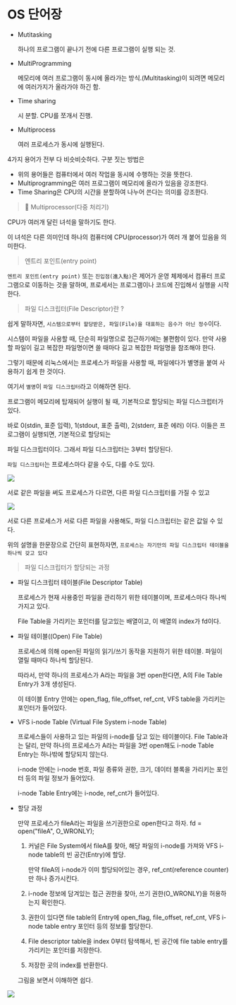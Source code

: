 # OS 단어장

- Mutitasking

  하나의 프로그램이 끝나기 전에 다른 프로그램이 실행 되는 것.

- MultiProgramming

  메모리에 여러 프로그램이 동시에 올라가는 방식.(Multitasking)이 되려면 메모리에 여러가지가 올라가야 하긴 함.

- Time sharing

  시 분할. CPU를 쪼개서 진행.

- Multiprocess

  여러 프로세스가 동시에 실행된다.

4가지 용어가 전부 다 비슷비슷하다.
구분 짓는 방법은

- 위의 용어들은 컴퓨터에서 여러 작업을 동시에 수행하는 것을 뜻한다.
- Multiprogramming은 여러 프로그램이 메모리에 올라가 있음을 강조한다.
- Time Sharing은 CPU의 시간을 분할하여 나누어 쓴다는 의미를 강조한다.

> 🌟 Multiprocessor(다중 처리기)

CPU가 여러개 달린 녀석을 말하기도 한다.

이 녀석은 다른 의미인데 하나의 컴퓨터에 CPU(processor)가 여러 개 붙어 있음을 의미한다.

> 엔트리 포인트(entry point)

`엔트리 포인트(entry point)` 또는 `진입점(進入點)`은 제어가 운영 체제에서 컴퓨터 프로그램으로 이동하는 것을 말하며, 프로세서는 프로그램이나 코드에 진입해서 실행을 시작한다.

> 파일 디스크립터(File Descriptor)란 ?

쉽게 말하자면, `시스템으로부터 할당받은, 파일(File)을 대표하는 음수가 아닌 정수`이다.

시스템이 파일을 사용할 때, 단순히 파일명으로 접근하기에는 불편함이 있다. 만약 사용할 파일이 길고 복잡한 파일명이면 쓸 때마다 길고 복잡한 파일명을 참조해야 한다.

그렇기 때문에 리눅스에서는 프로세스가 파일을 사용할 때, 파일에다가 별명을 붙여 사용하기 쉽게 한 것이다.

여기서 `별명`이 `파일 디스크립터`라고 이해하면 된다.

프로그램이 메모리에 탑재되어 실행이 될 때, 기본적으로 할당되는 파일 디스크럽터가 있다.

바로 0(stdin, 표준 입력), 1(stdout, 표준 출력), 2(stderr, 표준 에러) 이다. 이들은 프로그램이 실행되면, 기본적으로 할당되는

파일 디스크립터이다. 그래서 파일 디스크립터는 3부터 할당된다.

`파일 디스크립터`는 프로세스마다 같을 수도, 다를 수도 있다.

<img src="https://postfiles.pstatic.net/MjAxODA2MDJfMTk4/MDAxNTI3ODY2NTI2NTgw.PQA5v6qv5-DCXxjSTW4HmYDXnL6OT2_2buXtrl5Ao9Qg.yBTwImXMTDqM2Rw_5Or2-k9waUdWlwPRmYtdrZoErtog.PNG.songblue61/1.PNG?type=w966">

서로 같은 파일을 써도 프로세스가 다르면, 다른 파일 디스크립터를 가질 수 있고

<img src="https://postfiles.pstatic.net/MjAxODA2MDJfMTg4/MDAxNTI3ODY2NjE0MjMw.7VYL-ZtpPbqxdrNxdmsTri8xhNm-P7GCEv0N3LLJbDog.UDk_wD-XSDXShlJeXNl5Dj_hDFcaJtCWLpTXuwvn2qUg.PNG.songblue61/2.PNG?type=w966">

서로 다른 프로세스가 서로 다른 파일을 사용해도, 파일 디스크립터는 같은 값일 수 있다.

위의 설명을 한문장으로 간단히 표현하자면, `프로세스는 자기만의 파일 디스크립터 테이블을 하나씩 갖고 있다`

> 파일 디스크립터가 할당되는 과정

- 파일 디스크립터 테이블(File Descriptor Table)

  프로세스가 현재 사용중인 파일을 관리하기 위한 테이블이며, 프로세스마다 하나씩 가지고 있다.

  File Table을 가리키는 포인터를 담고있는 배열이고, 이 배열의 index가 fd이다.

- 파일 테이블((Open) File Table)

  프로세스에 의해 open된 파일의 읽기/쓰기 동작을 지원하기 위한 테이블. 파일이 열릴 때마다 하나씩 할당된다.

  따라서, 만약 하나의 프로세스가 A라는 파일을 3번 open한다면, A의 File Table Entry가 3개 생성된다.

  이 테이블 Entry 안에는 open_flag, file_offset, ref_cnt, VFS table을 가리키는 포인터가 들어있다.

- VFS i-node Table (Virtual File System i-node Table)

  프로세스들이 사용하고 있는 파일의 i-node를 담고 있는 테이블이다. File Table과는 달리, 만약 하나의 프로세스가 A라는 파일을 3번 open해도 i-node Table Entry는 하나밖에 할당되지 않는다.

  i-node 안에는 i-node 번호, 파일 종류와 권한, 크기, 데이터 블록을 가리키는 포인터 등의 파일 정보가 들어있다.

  i-node Table Entry에는 i-node, ref_cnt가 들어있다.

- 할당 과정

  만약 프로세스가 fileA라는 파일을 쓰기권한으로 open한다고 하자. fd = open("fileA", O_WRONLY);

  1. 커널은 File System에서 fileA를 찾아, 해당 파일의 i-node를 가져와 VFS i-node table의 빈 공간(Entry)에 할당.

     만약 fileA의 i-node가 이미 할당되어있는 경우, ref_cnt(reference counter)만 하나 증가시킨다.

  2. i-node 정보에 담겨있는 접근 권한을 찾아, 쓰기 권한(O_WRONLY)을 허용하는지 확인한다.

  3. 권한이 있다면 file table의 Entry에 open_flag, file_offset, ref_cnt, VFS i-node table entry 포인터 등의 정보를 할당한다.

  4. File descriptor table을 index 0부터 탐색해서, 빈 공간에 file table entry를 가리키는 포인터를 저장한다.

  5. 저장한 곳의 index를 반환한다.

  그림을 보면서 이해하면 쉽다.

<img src="https://mblogthumb-phinf.pstatic.net/MjAxODExMDVfMTE0/MDAxNTQxMzg2ODkwMTc4.TA2Lnn4dC70OSSCQkf2YqUXTgv8FD5_3fTxQfPC87Dwg.W-672W6OlWYtFFHeM7Isolm-UjnAGsZcgN1IQ1FChbwg.PNG.songblue61/%EC%BA%A1%EC%B2%98.PNG?type=w800">
